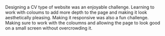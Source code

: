 Designing a CV type of website was an enjoyable challenge. Learning to work with coloums to add more depth to the page and making it look aesthetically pleasing.
Making it responsive was also a fun challenge. Making sure to work with the coloumns and allowing the page to look good on a small screen without overcrowding it.
